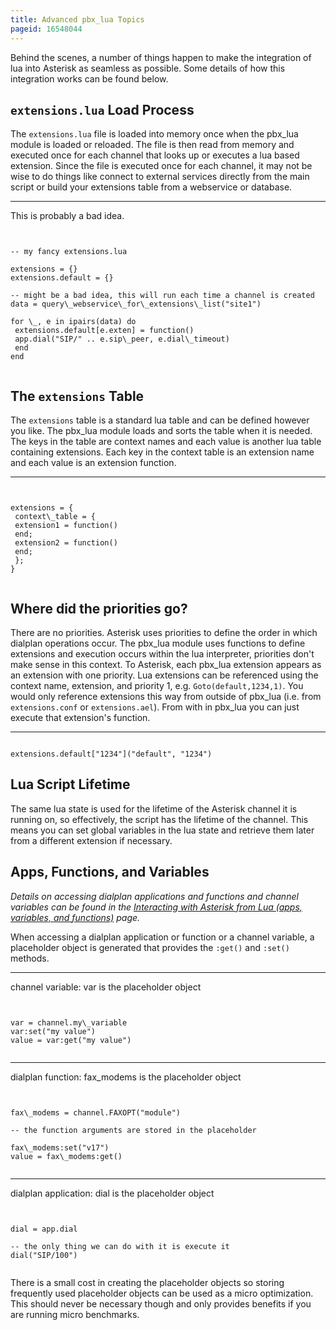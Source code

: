 ```yaml
---
title: Advanced pbx_lua Topics
pageid: 16548044
---
```


Behind the scenes, a number of things happen to make the integration of lua into Asterisk as seamless as possible. Some details of how this integration works can be found below.


`extensions.lua` Load Process
-----------------------------


The `extensions.lua` file is loaded into memory once when the pbx\_lua module is loaded or reloaded. The file is then read from memory and executed once for each channel that looks up or executes a lua based extension. Since the file is executed once for each channel, it may not be wise to do things like connect to external services directly from the main script or build your extensions table from a webservice or database.




---

  
This is probably a bad idea.  


```


-- my fancy extensions.lua

extensions = {}
extensions.default = {}

-- might be a bad idea, this will run each time a channel is created
data = query\_webservice\_for\_extensions\_list("site1")

for \_, e in ipairs(data) do
 extensions.default[e.exten] = function()
 app.dial("SIP/" .. e.sip\_peer, e.dial\_timeout)
 end
end


```


The `extensions` Table
----------------------


The `extensions` table is a standard lua table and can be defined however you like. The pbx\_lua module loads and sorts the table when it is needed. The keys in the table are context names and each value is another lua table containing extensions. Each key in the context table is an extension name and each value is an extension function.




---

  
  


```


extensions = {
 context\_table = {
 extension1 = function()
 end;
 extension2 = function()
 end;
 };
}


```


Where did the priorities go?
----------------------------


There are no priorities. Asterisk uses priorities to define the order in which dialplan operations occur. The pbx\_lua module uses functions to define extensions and execution occurs within the lua interpreter, priorities don't make sense in this context. To Asterisk, each pbx\_lua extension appears as an extension with one priority. Lua extensions can be referenced using the context name, extension, and priority 1, e.g. `Goto(default,1234,1)`. You would only reference extensions this way from outside of pbx\_lua (i.e. from `extensions.conf` or `extensions.ael`). From with in pbx\_lua you can just execute that extension's function. 




---

  
  


```

extensions.default["1234"]("default", "1234")

```


Lua Script Lifetime
-------------------


The same lua state is used for the lifetime of the Asterisk channel it is running on, so effectively, the script has the lifetime of the channel. This means you can set global variables in the lua state and retrieve them later from a different extension if necessary.


Apps, Functions, and Variables
------------------------------


*Details on accessing dialplan applications and functions and channel variables can be found in the [Interacting with Asterisk from Lua (apps, variables, and functions)](/Configuration/Dialplan/Lua-Dialplan-Configuration/Interacting-with-Asterisk-from-Lua-apps-variables-and-functions) page.*


 When accessing a dialplan application or function or a channel variable, a placeholder object is generated that provides the `:get()` and `:set()` methods.




---

  
channel variable: var is the placeholder object  


```


var = channel.my\_variable
var:set("my value")
value = var:get("my value")


```




---

  
dialplan function: fax\_modems is the placeholder object  


```


fax\_modems = channel.FAXOPT("module")

-- the function arguments are stored in the placeholder

fax\_modems:set("v17")
value = fax\_modems:get()


```




---

  
dialplan application: dial is the placeholder object  


```


dial = app.dial

-- the only thing we can do with it is execute it
dial("SIP/100")


```


There is a small cost in creating the placeholder objects so storing frequently used placeholder objects can be used as a micro optimization. This should never be necessary though and only provides benefits if you are running micro benchmarks.

